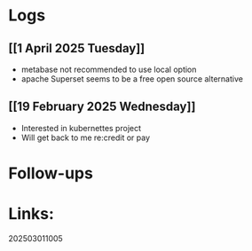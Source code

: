 
# Logs

## [[1 April 2025 Tuesday]]
- metabase not recommended to use local option
- apache Superset seems to be a free open source alternative

## [[19 February 2025 Wednesday]]
- Interested in kubernettes project
- Will get back to me re:credit or pay


# Follow-ups


# Links: 



202503011005
